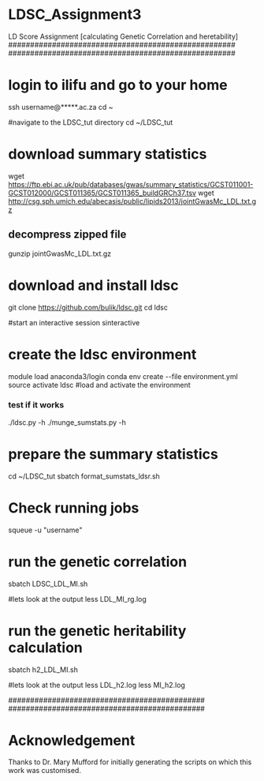 # LDSC_Assignment3
LD Score Assignment [calculating Genetic Correlation and heretability]
####################################################
####################################################

# login to ilifu and go to your home
ssh username@*****.ac.za
cd ~

#navigate to the LDSC_tut directory 
cd ~/LDSC_tut

# download summary statistics 
wget https://ftp.ebi.ac.uk/pub/databases/gwas/summary_statistics/GCST011001-GCST012000/GCST011365/GCST011365_buildGRCh37.tsv
wget http://csg.sph.umich.edu/abecasis/public/lipids2013/jointGwasMc_LDL.txt.gz

## decompress zipped file
gunzip jointGwasMc_LDL.txt.gz

# download and install ldsc
git clone https://github.com/bulik/ldsc.git
cd ldsc

#start an interactive session
sinteractive 

# create the ldsc environment
module load anaconda3/login
conda env create --file environment.yml
source activate ldsc #load and activate the environment

### test if it works
./ldsc.py -h
./munge_sumstats.py -h

# prepare the summary statistics
cd ~/LDSC_tut
sbatch format_sumstats_ldsr.sh

# Check running jobs
squeue -u "username"

# run the genetic correlation
sbatch LDSC_LDL_MI.sh

#lets look at the output
less LDL_MI_rg.log

# run the genetic heritability calculation
sbatch h2_LDL_MI.sh

#lets look at the output
less LDL_h2.log
less MI_h2.log

#############################################
#############################################
# Acknowledgement
Thanks to Dr. Mary Mufford for initially generating the scripts on which this work was customised.
